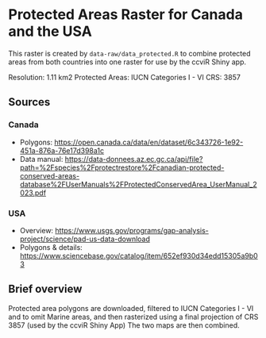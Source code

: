 # Protected Areas Raster for Canada and the USA

This raster is created by `data-raw/data_protected.R` to combine protected areas 
from both countries into one raster for use by the ccviR Shiny app.

Resolution: 1.11 km2
Protected Areas: IUCN Categories I - VI
CRS: 3857

## Sources

### Canada
- Polygons: https://open.canada.ca/data/en/dataset/6c343726-1e92-451a-876a-76e17d398a1c
- Data manual: https://data-donnees.az.ec.gc.ca/api/file?path=%2Fspecies%2Fprotectrestore%2Fcanadian-protected-conserved-areas-database%2FUserManuals%2FProtectedConservedArea_UserManual_2023.pdf

### USA
- Overview: https://www.usgs.gov/programs/gap-analysis-project/science/pad-us-data-download
- Polygons & details: https://www.sciencebase.gov/catalog/item/652ef930d34edd15305a9b03


## Brief overview
Protected area polygons are downloaded, filtered to IUCN Categories I - VI and
to omit Marine areas, and then rasterized using a final projection of CRS 3857
(used by the ccviR Shiny App) The two maps are then combined.
